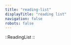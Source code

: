 ```yaml
---
title: "reading-list"
displayTitle: "reading list"
navigation: false
robots: false
---
```


::ReadingList
::